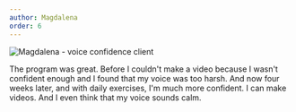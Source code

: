 ```yaml
---
author: Magdalena
order: 6
---
```


<div class="headshot">

![Magdalena - voice confidence client](/uploads/magdalena.png "Magdalena - voice confidence client")

</div>

The program was great. Before I couldn't make a video because I wasn't confident enough and I found that my voice was too harsh. And now four weeks later, and with daily exercises, I'm much more confident. I can make videos. And I even think that my voice sounds calm.
